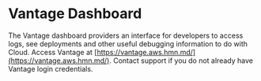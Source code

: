 # Vantage Dashboard

The Vantage dashboard providers an interface for developers to access logs, see deployments and other useful debugging information to do with Cloud. Access Vantage at [https://vantage.aws.hmn.md/](https://vantage.aws.hmn.md/). Contact support if you do not already have Vantage login credentials.
